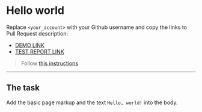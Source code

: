 # Hello world
Replace `<your_account>` with your Github username and copy the links to Pull Request description:
- [DEMO LINK](https://StYugurt.github.io/layout_hello-world/)
- [TEST REPORT LINK](https://StYugurt.github.io/layout_hello-world/report/html_report/)

> Follow [this instructions](https://github.com/mate-academy/layout_task-guideline#how-to-solve-the-layout-tasks-on-github)
___

## The task
Add the basic page markup and the text `Hello, world!` into the body.
